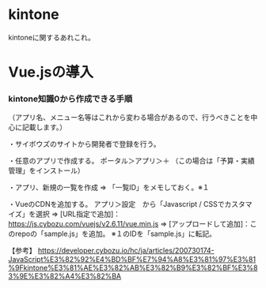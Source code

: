 # kintone
kintoneに関するあれこれ。

# Vue.jsの導入
### kintone知識0から作成できる手順
（アプリ名、メニュー名等はこれから変わる場合があるので、行うべきことを中心に記載します。）

・サイボウズのサイトから開発者で登録を行う。

・任意のアプリで作成する。
ポータル＞アプリ＞＋
（この場合は「予算・実績管理」をインストール）

・アプリ、新規の一覧を作成 ⇒ 「一覧ID」をメモしておく。※１

・VueのCDNを追加する。
アプリ＞設定　から「Javascript / CSSでカスタマイズ」を選択
 ⇒ [URL指定で追加]：https://js.cybozu.com/vuejs/v2.6.11/vue.min.js
 ⇒ [アップロードして追加]：このrepoの「sample.js」を追加。
 ※１のIDを「sample.js」に転記。

【参考】
https://developer.cybozu.io/hc/ja/articles/200730174-JavaScript%E3%82%92%E4%BD%BF%E7%94%A8%E3%81%97%E3%81%9Fkintone%E3%81%AE%E3%82%AB%E3%82%B9%E3%82%BF%E3%83%9E%E3%82%A4%E3%82%BA
